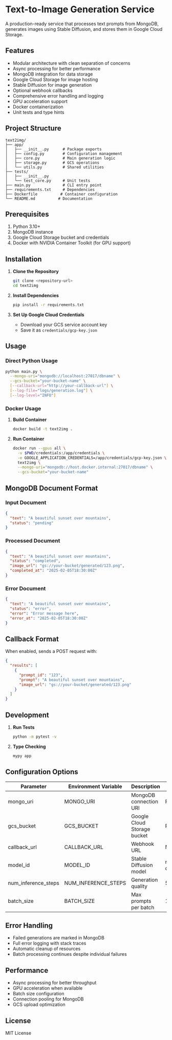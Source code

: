 # Text-to-Image Generation Service

A production-ready service that processes text prompts from MongoDB, generates images using Stable Diffusion, and stores them in Google Cloud Storage.

## Features

- Modular architecture with clean separation of concerns
- Async processing for better performance
- MongoDB integration for data storage
- Google Cloud Storage for image hosting
- Stable Diffusion for image generation
- Optional webhook callbacks
- Comprehensive error handling and logging
- GPU acceleration support
- Docker containerization
- Unit tests and type hints

## Project Structure

```
text2img/
├── app/
│   ├── __init__.py      # Package exports
│   ├── config.py        # Configuration management
│   ├── core.py          # Main generation logic
│   ├── storage.py       # GCS operations
│   └── utils.py         # Shared utilities
├── tests/
│   ├── __init__.py
│   └── test_core.py     # Unit tests
├── main.py              # CLI entry point
├── requirements.txt     # Dependencies
├── Dockerfile          # Container configuration
└── README.md          # Documentation
```

## Prerequisites

1. Python 3.10+
2. MongoDB instance
3. Google Cloud Storage bucket and credentials
4. Docker with NVIDIA Container Toolkit (for GPU support)

## Installation

1. **Clone the Repository**
   ```bash
   git clone <repository-url>
   cd text2img
   ```

2. **Install Dependencies**
   ```bash
   pip install -r requirements.txt
   ```

3. **Set Up Google Cloud Credentials**
   - Download your GCS service account key
   - Save it as `credentials/gcp-key.json`

## Usage

### Direct Python Usage

```bash
python main.py \
  --mongo-uri="mongodb://localhost:27017/dbname" \
  --gcs-bucket="your-bucket-name" \
  [--callback-url="http://your-callback-url"] \
  [--log-file="logs/generation.log"] \
  [--log-level="INFO"]
```

### Docker Usage

1. **Build Container**
   ```bash
   docker build -t text2img .
   ```

2. **Run Container**
   ```bash
   docker run --gpus all \
     -v $PWD/credentials:/app/credentials \
     -e GOOGLE_APPLICATION_CREDENTIALS=/app/credentials/gcp-key.json \
     text2img \
     --mongo-uri="mongodb://host.docker.internal:27017/dbname" \
     --gcs-bucket="your-bucket-name"
   ```

## MongoDB Document Format

### Input Document
```json
{
  "text": "A beautiful sunset over mountains",
  "status": "pending"
}
```

### Processed Document
```json
{
  "text": "A beautiful sunset over mountains",
  "status": "completed",
  "image_url": "gs://your-bucket/generated/123.png",
  "completed_at": "2025-02-05T18:30:00Z"
}
```

### Error Document
```json
{
  "text": "A beautiful sunset over mountains",
  "status": "error",
  "error": "Error message here",
  "error_at": "2025-02-05T18:30:00Z"
}
```

## Callback Format

When enabled, sends a POST request with:
```json
{
  "results": [
    {
      "prompt_id": "123",
      "prompt": "A beautiful sunset over mountains",
      "image_url": "gs://your-bucket/generated/123.png"
    }
  ]
}
```

## Development

1. **Run Tests**
   ```bash
   python -m pytest -v
   ```

2. **Type Checking**
   ```bash
   mypy app
   ```

## Configuration Options

| Parameter | Environment Variable | Description | Default |
|-----------|-------------------|-------------|---------|
| mongo_uri | MONGO_URI | MongoDB connection URI | Required |
| gcs_bucket | GCS_BUCKET | Google Cloud Storage bucket | Required |
| callback_url | CALLBACK_URL | Webhook URL | None |
| model_id | MODEL_ID | Stable Diffusion model | runwayml/stable-diffusion-v1-5 |
| num_inference_steps | NUM_INFERENCE_STEPS | Generation quality | 50 |
| batch_size | BATCH_SIZE | Max prompts per batch | 10 |

## Error Handling

- Failed generations are marked in MongoDB
- Full error logging with stack traces
- Automatic cleanup of resources
- Batch processing continues despite individual failures

## Performance

- Async processing for better throughput
- GPU acceleration when available
- Batch size configuration
- Connection pooling for MongoDB
- GCS upload optimization

## License

MIT License